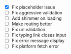 - [x] Fix placeholder issue
- [ ] Fix aggressive validation
- [ ] Add shimmer on loading
- [ ] Make routing better
- [ ] Fix url validation
- [ ] Fix typing link closes input
- [ ] Fix error message display
- [ ] Fix platform fetch error
